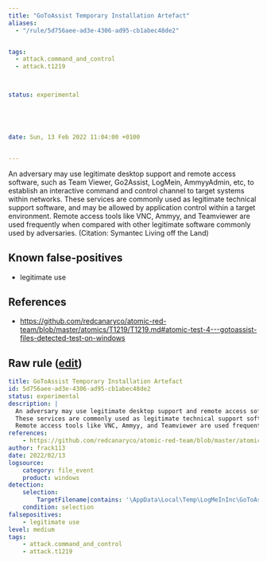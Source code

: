 ```yaml
---
title: "GoToAssist Temporary Installation Artefact"
aliases:
  - "/rule/5d756aee-ad3e-4306-ad95-cb1abec48de2"


tags:
  - attack.command_and_control
  - attack.t1219



status: experimental





date: Sun, 13 Feb 2022 11:04:00 +0100


---
```


An adversary may use legitimate desktop support and remote access software, such as Team Viewer, Go2Assist, LogMein, AmmyyAdmin, etc, to establish an interactive command and control channel to target systems within networks.
These services are commonly used as legitimate technical support software, and may be allowed by application control within a target environment.
Remote access tools like VNC, Ammyy, and Teamviewer are used frequently when compared with other legitimate software commonly used by adversaries. (Citation: Symantec Living off the Land) 


<!--more-->


## Known false-positives

* legitimate use



## References

* https://github.com/redcanaryco/atomic-red-team/blob/master/atomics/T1219/T1219.md#atomic-test-4---gotoassist-files-detected-test-on-windows


## Raw rule ([edit](https://github.com/SigmaHQ/sigma/edit/master/rules/windows/file_event/file_event_win_gotoopener_artefact.yml))
```yaml
title: GoToAssist Temporary Installation Artefact
id: 5d756aee-ad3e-4306-ad95-cb1abec48de2
status: experimental
description: |
  An adversary may use legitimate desktop support and remote access software, such as Team Viewer, Go2Assist, LogMein, AmmyyAdmin, etc, to establish an interactive command and control channel to target systems within networks.
  These services are commonly used as legitimate technical support software, and may be allowed by application control within a target environment.
  Remote access tools like VNC, Ammyy, and Teamviewer are used frequently when compared with other legitimate software commonly used by adversaries. (Citation: Symantec Living off the Land) 
references:
    - https://github.com/redcanaryco/atomic-red-team/blob/master/atomics/T1219/T1219.md#atomic-test-4---gotoassist-files-detected-test-on-windows
author: frack113
date: 2022/02/13
logsource:
    category: file_event
    product: windows
detection:
    selection:
        TargetFilename|contains: '\AppData\Local\Temp\LogMeInInc\GoToAssist Remote Support Expert\'
    condition: selection
falsepositives:
    - legitimate use
level: medium
tags:
    - attack.command_and_control
    - attack.t1219

```
